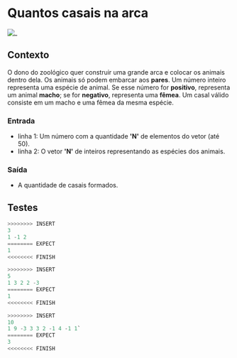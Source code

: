 # Quantos casais na arca

![_](cover.jpg)

## Contexto

O dono do zoológico quer construir uma grande arca e colocar os animais dentro dela. Os animais só podem embarcar aos **pares**. Um número inteiro representa uma espécie de animal. Se esse número for **positivo**, representa um animal **macho**; se for **negativo**, representa uma **fêmea**. Um casal válido consiste em um macho e uma fêmea da mesma espécie.

### Entrada

- linha 1: Um número com a quantidade **'N'** de elementos do vetor (até 50).
- linha 2: O vetor **'N'** de inteiros representando as espécies dos animais.

### Saída

- A quantidade de casais formados.

## Testes

```py
>>>>>>>> INSERT
3
1 -1 2
======== EXPECT
1
<<<<<<<< FINISH
```

```py
>>>>>>>> INSERT
5
1 3 2 2 -3
======== EXPECT
1
<<<<<<<< FINISH
```

```py
>>>>>>>> INSERT
10
1 9 -3 3 3 2 -1 4 -1 1`
======== EXPECT
3
<<<<<<<< FINISH
```

